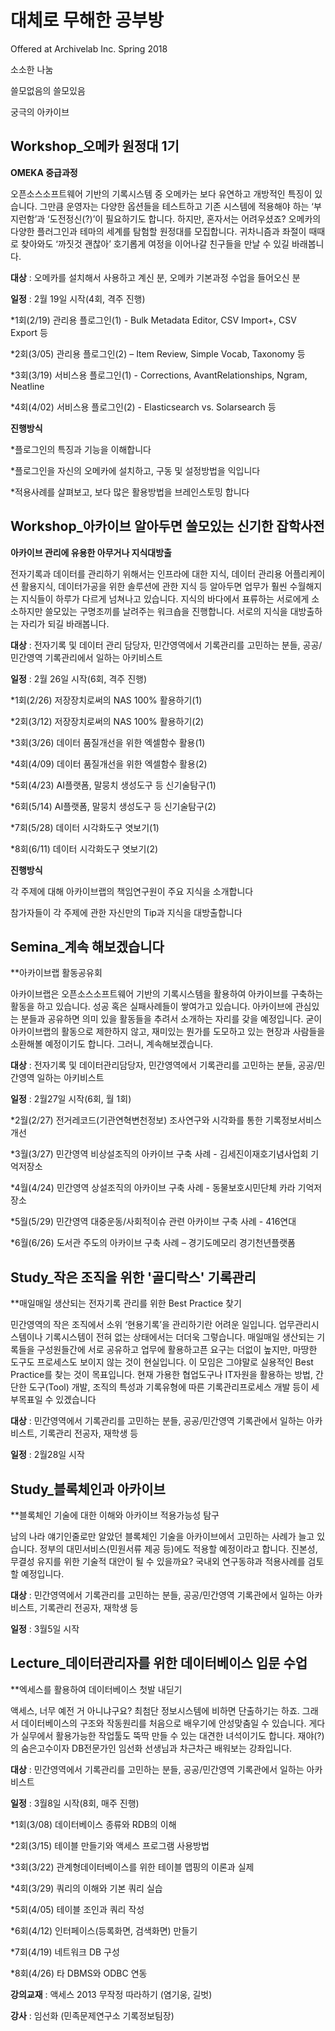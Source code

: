 # 대체로 무해한 공부방 
 
Offered at Archivelab Inc. Spring 2018 

소소한 나눔

쓸모없음의 쓸모있음

궁극의 아카이브


## Workshop_오메카 원정대 1기

**OMEKA 중급과정**

오픈소스소프트웨어 기반의 기록시스템 중 오메카는  보다 유연하고 개방적인 특징이 있습니다. 그만큼 운영자는 다양한 옵션들을 테스트하고 기존 시스템에 적용해야 하는 ‘부지런함’과 ‘도전정신(?)’이 필요하기도 합니다.  하지만, 혼자서는 어려우셨죠? 
오메카의 다양한 플러그인과 테마의 세계를 탐험할 원정대를 모집합니다. 귀차니즘과 좌절이 때때로 찾아와도 ‘까짓것 괜찮아’ 호기롭게 여정을 이어나갈 친구들을 만날 수 있길 바래봅니다.


**대상** : 오메카를 설치해서 사용하고 계신 분, 오메카 기본과정 수업을 들어오신 분


**일정** : 2월 19일 시작(4회, 격주 진행)

*1회(2/19) 관리용 플로그인(1) - Bulk Metadata Editor, CSV Import+, CSV Export 등

*2회(3/05) 관리용 플로그인(2) – Item Review, Simple Vocab, Taxonomy 등

*3회(3/19) 서비스용 플로그인(1) - Corrections, AvantRelationships, Ngram, Neatline

*4회(4/02) 서비스용 플로그인(2) - Elasticsearch vs. Solarsearch 등


**진행방식** 

*플로그인의 특징과 기능을 이해합니다

*플로그인을 자신의 오메카에 설치하고, 구동 및 설정방법을 익입니다

*적용사례를 살펴보고, 보다 많은 활용방법을 브레인스토밍 합니다


## Workshop_아카이브 알아두면 쓸모있는 신기한 잡학사전

**아카이브 관리에 유용한 아무거나 지식대방출**

전자기록과 데이터를 관리하기 위해서는 인프라에 대한 지식, 데이터 관리용 어플리케이션 활용지식, 데이터가공을 위한 솔루션에 관한 지식 등 알아두면 업무가 훨씬 수월해지는 지식들이 하루가 다르게 넘쳐나고 있습니다. 지식의 바다에서 표류하는 서로에게 소소하지만 쓸모있는 구명조끼를 날려주는 워크숍을 진행합니다. 서로의 지식을 대방출하는 자리가 되길 바래봅니다.


**대상** : 전자기록 및 데이터 관리 담당자, 민간영역에서 기록관리를 고민하는 분들, 공공/민간영역 기록관리에서 일하는 아키비스트


**일정** : 2월 26일 시작(6회, 격주 진행)

*1회(2/26) 저장장치로써의 NAS 100% 활용하기(1)

*2회(3/12) 저장장치로써의 NAS 100% 활용하기(2)

*3회(3/26)  데이터 품질개선을 위한 엑셀함수 활용(1)

*4회(4/09)  데이터 품질개선을 위한 엑셀함수 활용(2)

*5회(4/23)  AI플랫폼, 말뭉치 생성도구 등 신기술탐구(1)

*6회(5/14)  AI플랫폼, 말뭉치 생성도구 등 신기술탐구(2)

*7회(5/28)  데이터 시각화도구 엿보기(1)

*8회(6/11)  데이터 시각화도구 엿보기(2)


**진행방식** 

각 주제에 대해 아카이브랩의 책임연구원이 주요 지식을 소개합니다

참가자들이 각 주제에 관한 자신만의 Tip과 지식을 대방출합니다


## Semina_계속 해보겠습니다

**아카이브랩 활동공유회

아카이브랩은 오픈소스소프트웨어 기반의 기록시스템을 활용하여 아카이브를 구축하는 활동을 하고 있습니다. 성공 혹은 실패사례들이 쌓여가고 있습니다. 아카이브에 관심있는 분들과 공유하면 의미 있을 활동들을 추려서 소개하는 자리를 갖을 예정입니다. 굳이 아카이브랩의 활동으로 제한하지 않고, 재미있는 뭔가를 도모하고 있는 현장과 사람들을 소환해볼 예정이기도 합니다. 그러니, 계속해보겠습니다.


**대상** : 전자기록 및 데이터관리담당자, 민간영역에서 기록관리를 고민하는 분들, 공공/민간영역 일하는 아키비스트


**일정** : 2월27일 시작(6회, 월 1회)

*2월(2/27) 전거레코드(기관연혁변천정보) 조사연구와 시각화를 통한 기록정보서비스 개선

*3월(3/27) 민간영역 비상설조직의 아카이브 구축 사례 - 김세진이재호기념사업회 기억저장소

*4월(4/24) 민간영역 상설조직의 아카이브 구축 사례 - 동물보호시민단체 카라 기억저장소

*5월(5/29) 민간영역 대중운동/사회적이슈 관련 아카이브 구축 사례 - 416연대

*6월(6/26)  도서관 주도의 아카이브 구축 사례 – 경기도메모리 경기천년플랫폼


## Study_작은 조직을 위한 '골디락스' 기록관리

**매일매일 생산되는 전자기록 관리를 위한 Best Practice 찾기

민간영역의 작은 조직에서 소위 ‘현용기록’을 관리하기란 어려운 일입니다. 업무관리시스템이나 기록시스템이 전혀 없는 상태에서는 더더욱 그렇습니다. 매일매일 생산되는 기록들을 구성원들간에 서로 공유하고 업무에 활용하고픈 요구는 더없이 높지만, 마땅한 도구도 프로세스도 보이지 않는 것이 현실입니다. 
이 모임은 그야말로 실용적인 Best Practice를 찾는 것이 목표입니다. 현재 가용한 협업도구나 IT자원을 활용하는 방법, 간단한 도구(Tool) 개발, 조직의 특성과 기록유형에 따른 기록관리프로세스 개발 등이 세부목표일 수 있겠습니다


**대상** : 민간영역에서 기록관리를 고민하는 분들, 공공/민간영역 기록관에서 일하는 아카비스트, 기록관리 전공자, 재학생 등


**일정** : 2월28일 시작


## Study_블록체인과 아카이브

**블록체인 기술에 대한 이해와 아카이브 적용가능성 탐구

남의 나라 얘기인줄로만 알았던 블록체인 기술을 아카이브에서 고민하는 사례가 늘고 있습니다. 정부의 대민서비스(민원서류 제공 등)에도 적용할 예정이라고 합니다. 진본성, 무결성 유지를 위한 기술적 대안이 될 수 있을까요?  국내외 연구동햐과 적용사례를 검토할 예정입니다.


**대상** : 민간영역에서 기록관리를 고민하는 분들, 공공/민간영역 기록관에서 일하는 아카비스트, 기록관리 전공자, 재학생 등


**일정** : 3월5일 시작


## Lecture_데이터관리자를 위한 데이터베이스 입문 수업

**엑세스를 활용하여 데이터베이스 첫발 내딛기

액세스, 너무 예전 거 아니냐구요? 최첨단 정보시스템에 비하면 단출하기는 하죠. 그래서 데이터베이스의 구조와 작동원리를 처음으로 배우기에 안성맞춤일 수 있습니다. 게다가 실무에서 활용가능한 작업툴도 뚝딱 만들 수 있는 대견한 녀석이기도 합니다. 재야(?)의 숨은고수이자 DB전문가인 임선화 선생님과 차근차근 배워보는 강좌입니다.


**대상** : 민간영역에서 기록관리를 고민하는 분들, 공공/민간영역 기록관에서 일하는 아카비스트


**일정** : 3월8일 시작(8회, 매주 진행)

*1회(3/08) 데이터베이스 종류와 RDB의 이해

*2회(3/15) 테이블 만들기와 액세스 프로그램 사용방법

*3회(3/22) 관계형데이터베이스를 위한 테이블 맵핑의 이론과 실제

*4회(3/29) 쿼리의 이해와 기본 쿼리 실습

*5회(4/05) 테이블 조인과 쿼리 작성

*6회(4/12) 인터페이스(등록화면, 검색화면) 만들기

*7회(4/19) 네트워크 DB 구성

*8회(4/26) 타 DBMS와 ODBC 연동


**강의교재** : 액세스 2013 무작정 따라하기 (염기웅, 길벗)

**강사** : 임선화 (민족문제연구소 기록정보팀장)
